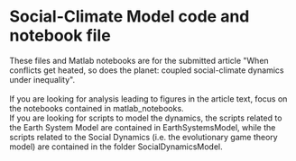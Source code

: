 # Social-Climate Model code and notebook file
These files and Matlab notebooks are for the submitted article "When conflicts get heated, so does the planet: coupled social-climate dynamics under inequality".\
\
If you are looking for analysis leading to figures in the article text, focus on the notebooks contained in matlab_notebooks.\
If you are looking for scripts to model the dynamics, the scripts related to the Earth System Model are contained in EarthSystemsModel, while the scripts related to the Social Dynamics (i.e. the evolutionary game theory model) are contained in the folder SocialDynamicsModel. 
